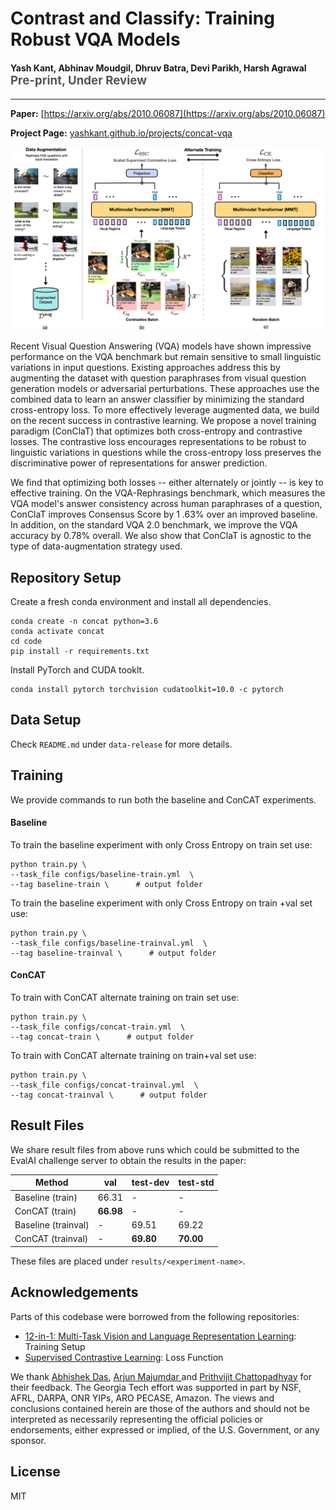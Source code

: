 Contrast and Classify: Training Robust VQA Models
===================================================
<h4>
Yash Kant, Abhinav Moudgil, Dhruv Batra, Devi Parikh, Harsh Agrawal
</br>
<span style="font-size: 14pt; color: #555555">
Pre-print, Under Review
</span>
</h4>
<hr>

**Paper:** [https://arxiv.org/abs/2010.06087](https://arxiv.org/abs/2010.06087)

**Project Page:** [yashkant.github.io/projects/concat-vqa](https://yashkant.github.io/projects/concat-vqa.html)

<p align="center">
  <img src="tools/concat-vqa-large.png">
</p>

Recent Visual Question Answering (VQA) models have shown impressive performance on the VQA benchmark but remain sensitive to small linguistic variations in input questions. Existing approaches address this by augmenting the dataset with question paraphrases from visual question generation models or adversarial perturbations. These approaches use the combined data to learn an answer classifier by minimizing the standard cross-entropy loss. To more effectively leverage augmented data, we build on the recent success in contrastive learning. We propose a novel training paradigm (ConClaT) that optimizes both cross-entropy and contrastive losses. The contrastive loss encourages representations to be robust to linguistic variations in questions while the cross-entropy loss preserves the discriminative power of representations for answer prediction.

We find that optimizing both losses -- either alternately or jointly -- is key to effective training. On the VQA-Rephrasings benchmark, which measures the VQA model's answer consistency across human paraphrases of a question, ConClaT improves Consensus Score by 1 .63% over an improved baseline. In addition, on the standard VQA 2.0 benchmark, we improve the VQA accuracy by 0.78% overall. We also show that ConClaT is agnostic to the type of data-augmentation strategy used.

## Repository Setup

Create a fresh conda environment and install all dependencies.

```text
conda create -n concat python=3.6
conda activate concat
cd code
pip install -r requirements.txt
```

Install PyTorch and CUDA tooklt.
```
conda install pytorch torchvision cudatoolkit=10.0 -c pytorch
```

## Data Setup
Check `README.md` under `data-release` for more details.  

## Training
We provide commands to run both the baseline and ConCAT experiments.

#### Baseline

To train the baseline experiment with only Cross Entropy on train set use:
```
python train.py \
--task_file configs/baseline-train.yml  \
--tag baseline-train \      # output folder
```
To train the baseline experiment with only Cross Entropy on train +val set use:
```
python train.py \
--task_file configs/baseline-trainval.yml  \
--tag baseline-trainval \      # output folder
```

#### ConCAT
To train with ConCAT alternate training on train set use:
```
python train.py \
--task_file configs/concat-train.yml  \
--tag concat-train \      # output folder
```
To train with ConCAT alternate training on train+val set use:
```
python train.py \
--task_file configs/concat-trainval.yml  \
--tag concat-trainval \      # output folder
```

## Result Files
We share result files from above runs which could be submitted to the EvalAI challenge server to obtain the results in the paper:
  
  Method  |  val   |  test-dev   |  test-std  |
 ------- | ------ | ------ | ------ |
Baseline (train)  | 66.31 | - | - |
ConCAT (train)  | **66.98** | - | - |
Baseline (trainval)  | - | 69.51 | 69.22 |
ConCAT (trainval)  | - | **69.80** | **70.00** |

These files are placed under `results/<experiment-name>`. 


## Acknowledgements
Parts of this codebase were borrowed from the following repositories:
- [12-in-1: Multi-Task Vision and Language Representation Learning](https://github.com/facebookresearch/vilbert-multi-task): Training Setup
- [Supervised Contrastive Learning](https://github.com/HobbitLong/SupContrast): Loss Function

We thank  <a href="https://abhishekdas.com/">Abhishek Das</a>,  <a href="https://arjunmajum.github.io/">Arjun Majumdar
</a> and  <a href="https://prithv1.xyz//">Prithvijit Chattopadhyay</a> for their feedback. The Georgia Tech effort was supported in part by NSF, AFRL, DARPA, ONR YIPs, ARO PECASE, Amazon. The views and conclusions contained herein are those of the authors and should not be interpreted as necessarily representing the official policies or endorsements, either expressed or implied, of the U.S. Government, or any sponsor.



## License
MIT

